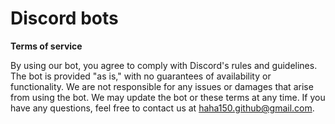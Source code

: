 # Discord bots

**Terms of service**

By using our bot, you agree to comply with Discord's rules and guidelines. The bot is provided "as is," with no guarantees of availability or functionality. We are not responsible for any issues or damages that arise from using the bot. We may update the bot or these terms at any time. If you have any questions, feel free to contact us at haha150.github@gmail.com.